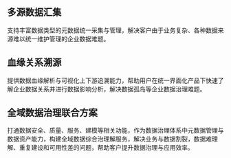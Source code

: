 ## 多源数据汇集
支持丰富数据类型的元数据统一采集与管理，解决客户由于业务复杂、各种数据来源难以统一维护管理的企业数据难题。
## 血缘关系溯源
提供数据血缘解析与可视化上下游追溯能力，帮助用户在统一界面化产品下快速了解企业数据关系并进行数据影响分析，解决数据孤岛等企业数据治理难题。
## 全域数据治理联合方案
打通数据安全、质量、服务、建模等相关功能，作为数据治理体系中元数据管理与数据资产能力，构建全域数据综合治理解服务，解决业务与数据割裂，数据难理解、重复建设和可用性差的问题，帮助客户提升数据治理与应用效率。

